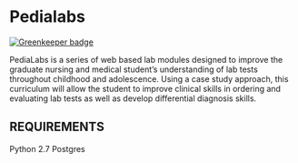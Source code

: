 Pedialabs
==========

[![Greenkeeper badge](https://badges.greenkeeper.io/ccnmtl/pedialabsnew.svg)](https://greenkeeper.io/)

PediaLabs is a series of web based lab modules designed to improve the graduate nursing and medical student’s understanding of lab tests throughout childhood and adolescence. Using a case study approach, this curriculum will allow the student to improve clinical skills in ordering and evaluating lab tests as well as develop differential diagnosis skills.

REQUIREMENTS
------------
Python 2.7
Postgres  